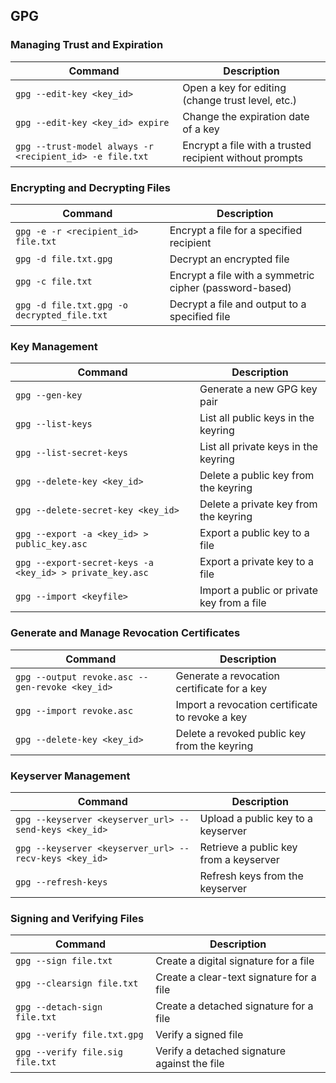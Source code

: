 ## **GPG**

### **Managing Trust and Expiration**
| Command                                                      | Description                                              |
|---------------------------------------------------------------|---------------------------------------------------------|
| `gpg --edit-key <key_id>`                                    | Open a key for editing (change trust level, etc.)        |
| `gpg --edit-key <key_id> expire`                             | Change the expiration date of a key                      |
| `gpg --trust-model always -r <recipient_id> -e file.txt`     | Encrypt a file with a trusted recipient without prompts  |


### **Encrypting and Decrypting Files**
| Command                                                      | Description                                              |
|---------------------------------------------------------------|---------------------------------------------------------|
| `gpg -e -r <recipient_id> file.txt`                          | Encrypt a file for a specified recipient                 |
| `gpg -d file.txt.gpg`                                        | Decrypt an encrypted file                                |
| `gpg -c file.txt`                                            | Encrypt a file with a symmetric cipher (password-based)  |
| `gpg -d file.txt.gpg -o decrypted_file.txt`                  | Decrypt a file and output to a specified file            |


### **Key Management**
| Command                                                      | Description                                              |
|---------------------------------------------------------------|---------------------------------------------------------|
| `gpg --gen-key`                                              | Generate a new GPG key pair                              |
| `gpg --list-keys`                                            | List all public keys in the keyring                      |
| `gpg --list-secret-keys`                                     | List all private keys in the keyring                     |
| `gpg --delete-key <key_id>`                                  | Delete a public key from the keyring                     |
| `gpg --delete-secret-key <key_id>`                           | Delete a private key from the keyring                    |
| `gpg --export -a <key_id> > public_key.asc`                  | Export a public key to a file                            |
| `gpg --export-secret-keys -a <key_id> > private_key.asc`     | Export a private key to a file                           |
| `gpg --import <keyfile>`                                     | Import a public or private key from a file               |


### **Generate and Manage Revocation Certificates**
| Command                                                      | Description                                              |
|---------------------------------------------------------------|---------------------------------------------------------|
| `gpg --output revoke.asc --gen-revoke <key_id>`              | Generate a revocation certificate for a key              |
| `gpg --import revoke.asc`                                    | Import a revocation certificate to revoke a key          |
| `gpg --delete-key <key_id>`                                  | Delete a revoked public key from the keyring             |


### **Keyserver Management**
| Command                                                      | Description                                              |
|---------------------------------------------------------------|---------------------------------------------------------|
| `gpg --keyserver <keyserver_url> --send-keys <key_id>`       | Upload a public key to a keyserver                       |
| `gpg --keyserver <keyserver_url> --recv-keys <key_id>`       | Retrieve a public key from a keyserver                   |
| `gpg --refresh-keys`                                         | Refresh keys from the keyserver                          |


### **Signing and Verifying Files**
| Command                                                      | Description                                              |
|---------------------------------------------------------------|---------------------------------------------------------|
| `gpg --sign file.txt`                                        | Create a digital signature for a file                    |
| `gpg --clearsign file.txt`                                   | Create a clear-text signature for a file                 |
| `gpg --detach-sign file.txt`                                 | Create a detached signature for a file                   |
| `gpg --verify file.txt.gpg`                                  | Verify a signed file                                     |
| `gpg --verify file.sig file.txt`                             | Verify a detached signature against the file             |
